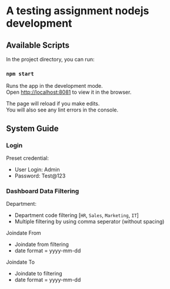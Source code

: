 # A testing assignment nodejs development

## Available Scripts

In the project directory, you can run:

### `npm start`

Runs the app in the development mode.\
Open [http://localhost:8081](http://localhost:8081) to view it in the browser.

The page will reload if you make edits.\
You will also see any lint errors in the console.

## System Guide

### Login

Preset credential:

- User Login: Admin
- Password: Test@123

### Dashboard Data Filtering

Department:

- Department code filtering [`HR`, `Sales`, `Marketing`, `IT`]
- Multiple filtering by using comma seperator (without spacing)

Joindate From

- Joindate from filtering
- date format = yyyy-mm-dd

Joindate To

- Joindate to filtering
- date format = yyyy-mm-dd
